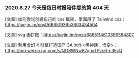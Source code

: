 ### 2020.8.27 今天是每日时报陪伴您的第 404 天

[文章] 如何尝试创建自己的 css 框架，里面用了 Tailwind.css：<https://juejin.im/post/6865193653603434504>

[文章] svg 画饼图：<https://juejin.im/post/6865114610396364807>

[文章] 利用虚幻 4 引擎打造国产 3A 大作<黑神话：悟空>：<https://mp.weixin.qq.com/s/QO8WNwB7qnvTPzc6-c3EcQ>
